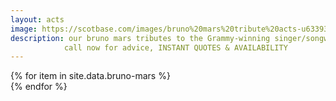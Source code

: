 ```yaml
---
layout: acts
image: https://scotbase.com/images/bruno%20mars%20tribute%20acts-u633936-fr.jpg?crc=509642888
description: our bruno mars tributes to the Grammy-winning singer/songwriter are astounding. these Highly professional and entertaining  guys sound and look like the real thing. After several years as one of the pop music industry's premier songwriters, bruno Mars finally broke out as a singer in his own right with the 2010 hit Nothin' on You. The track proved an enormous hit, skyrocketing to No. 1 on the Billboard singles chart, and instantly transforming Bruno Mars from a behind-the-scenes composer into a pop performer. if you want your event to pop book a bruno mars tribute today. <hr>
            call now for advice, INSTANT QUOTES & AVAILABILITY
---
```


<div class="row mt-4 mb-4">
  {% for item in site.data.bruno-mars %}
    <div class="col-md-4 mb-5">
      <div class="card border-0 shadow h-100">
        <a href="/acts/{{ item.title | slugify }}">
          <img class="card-img-top" src="{{ item.image_src }}" alt="" />
        </a>
      </div>
    </div>
  {% endfor %}
</div>